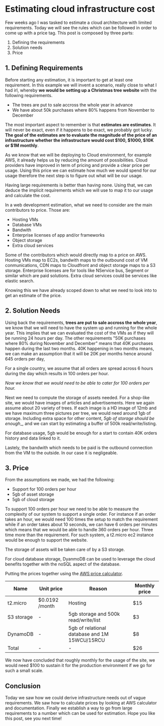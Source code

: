 # Estimating cloud infrastructure cost

Few weeks ago I was tasked to estimate a cloud architecture with limited requirements.
Today we will see the rules which can be followed in order to come up with a price tag. This post is composed by three parts:

 1. Defining the requirements
 2. Solution needs
 3. Price

## 1. Defining Requirements

Before starting any estimation, it is important to get at least one requirement. In this example we will invent a scenario, really close to what I had irl, whereby __we would be setting up a Christmas tree website__ with the following requirements.

- The trees are put to sale accross the whole year in advance
- We have about 50k purchases where 80% happens from November to December

The most important aspect to remember is that __estimates are estimates__. It will never be exact, even if it happens to be exact, we probably got lucky. __The goal of the estimates are to evaluate the magnitude of the price of an infrastructure whether the infrastructure would cost $100, $1000, $10K or $1M monthly__.

As we know that we will be deploying to Cloud environment, for example AWS, it already helps us by reducing the amount of possibilities.
Cloud providers have improved in term of pricing and provide a clear price per usage. Using this price we can estimate how much we would spend for our usage therefore the next step is to figure out what will be our usage.

Having large requirements is better than having none. Using that, we can deduce the implicit requirements which we will use to map it to our usage and calculate the cost.

In a web development estimation, what we need to consider are the main contributors to price. Those are:

- Hosting VMs
- Database VMs
- Bandwith
- Enterprise licenses of app and/or frameworks
- Object storage
- Extra cloud services

Some of the contributors which would directly map to a price on AWS. Hosting VMs map to EC2s, bandwith maps to the outbound cost of VM conmunications, CDN maps to Cloudfront and object storage maps to a S3 storage.
Enterprise licenses are for tools like NService bus, Segment or similar which are paid solutions.
Extra cloud services could be services like elastic search.

Knowing this we have already scoped down to what we need to look into to get an estimate of the price.

## 2. Solution Needs

Using back the requirements, __trees are put to sale accross the whole year__, we know that we will need to have the system up and running for the whole year. This implies that we can evaluated the cost of the VMs as if they will be running 24 hours per day.
The other requirements "50K purchases where 80% during November and December" means that 40K purchases happen during the last two months. 40K happening in two months means, we can make an assumption that it will be 20K per months hence around 645 orders per day, 

For a single country, we assume that all orders are spread across 6 hours during the day which results in 100 orders per hour.

_Now we know that we would need to be able to cater for 100 orders per hour._

Next we need to compute the storage of assets needed. For a shop-like site, we would have images of articles and advertisements.
Here we again assume about 20 variety of trees. If each image is a HD image of 12mb and we have maximum three pictures per tree, we would need around 1gb of storage. Including extra space for other content, _5gb of storage should be enough__, and we can start by estimating a buffer of 500k read/write/listing.

For database usage, 5gb would be enough for a start to contain 40K orders history and data linked to it.

Lastely, the bandwith which needs to be paid is the outbound connection from the VM to the outside. In our case it is negligeable.

## 3. Price

From the assumptions we made, we had the following:

- Support for 100 orders per hour
- 5gb of asset storage
- 5gb of cloud storage

To support 100 orders per hour we need to be able to measure the complexity of our system to support a single order.
For instance if an order takes an hour, we would need 100 times the setup to match the requirement while if an order takes about 10 seconds, we can have 6 orders per minutes which means that we would be able to handle 360 orders per hour. Three time more than the requirement.
For such system, a t2.micro ec2 instance would be enough to support the website.

The storage of assets will be taken care of by a S3 storage.

For cloud database storage, DyanmoDB can be used to leverage the cloud benefits together with the noSQL aspect of the database.

Putting the prices together using the [AWS price calculator](http://calculator.s3.amazonaws.com/index.html).

| Name       | Unit price  | Reason | Monthly price |
|------------|-------------|--------|---------------|
| t2.micro   | $0.0192 /month | Hosting | $15 |
| S3 storage | - | 5gb storage and 500k read/write/list | $3 |
| DynamoDB | - | 5gb of relational database and 1M 15WCU/15RCU | $8 |
| Total | - | - | $26 |

We now have concluded that roughly monthly for the usage of the site, we would need $100 to sustain it for the production environment if we go for such a small scale.

## Conclusion

Today we saw how we could derive infrastructure needs out of vague requirements. We saw how to calculate prices by looking at AWS calculator and documentation. Finally we establish a way to go from large requirements to a number which can be used for estimation. Hope you like this post, see you next time!